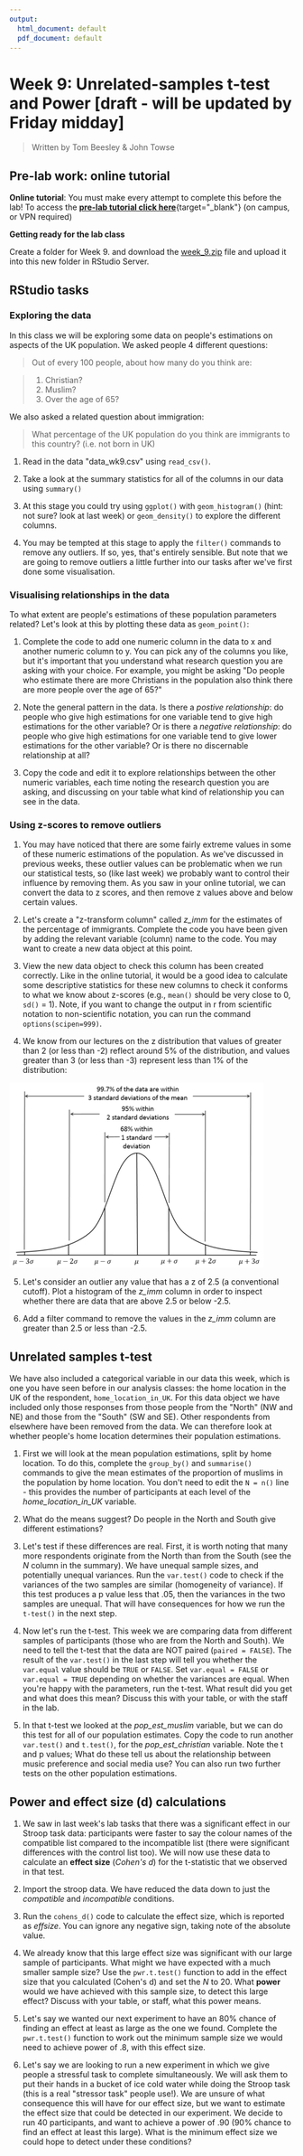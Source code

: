 ```yaml
---
output:
  html_document: default
  pdf_document: default
---
```





# Week 9: Unrelated-samples t-test and Power [draft - will be updated by Friday midday]

> Written by Tom Beesley & John Towse

## Pre-lab work: online tutorial

**Online tutorial**: You must make every attempt to complete this before the lab! To access the [**pre-lab tutorial click here**](https://ma-rconnect.lancs.ac.uk/Week_9_LabPrep){target="_blank"} (on campus, or VPN required)

**Getting ready for the lab class** 

Create a folder for Week 9. and download the [week_9.zip](files/Week_9/week_9.zip) file and upload it into this new folder in RStudio Server. 

## RStudio tasks

### Exploring the data 

In this class we will be exploring some data on people's estimations on aspects of the UK population. We asked people 4 different questions:

>Out of every 100 people, about how many do you think are:

>1. Christian?
>2. Muslim?
>3. Over the age of 65?

We also asked a related question about immigration:

>What percentage of the UK population do you think are immigrants to this country? (i.e. not born in UK)

1. Read in the data "data_wk9.csv" using `read_csv()`.

2. Take a look at the summary statistics for all of the columns in our data using `summary()`

3. At this stage you could try using `ggplot()` with `geom_histogram()` (hint: not sure? look at last week) or `geom_density()` to explore the different columns.

4. You may be tempted at this stage to apply the `filter()` commands to remove any outliers. If so, yes, that's entirely sensible. But note that we are going to remove outliers a little further into our tasks after we've first done some visualisation.


### Visualising relationships in the data 

To what extent are people's estimations of these population parameters related? Let's look at this by plotting these data as `geom_point()`: 

1. Complete the code to add one numeric column in the data to x and another numeric column to y. You can pick any of the columns you like, but it's important that you understand what research question you are asking with your choice. For example, you might be asking "Do people who estimate there are more Christians in the population also think there are more people over the age of 65?"

2. Note the general pattern in the data. Is there a *postive relationship*: do people who give high estimations for one variable tend to give high estimations for the other variable? Or is there a *negative relationship*: do people who give high estimations for one variable tend to give lower estimations for the other variable? Or is there no discernable relationship at all?

3. Copy the code and edit it to explore relationships between the other numeric variables, each time noting the research question you are asking, and discussing on your table what kind of relationship you can see in the data.  

### Using z-scores to remove outliers

1. You may have noticed that there are some fairly extreme values in some of these numeric estimations of the population. As we've discussed in previous weeks, these outlier values can be problematic when we run our statistical tests, so (like last week) we probably want to control their influence by removing them. As you saw in your online tutorial, we can convert the data to z scores, and then remove z values above and below certain values.

2. Let's create a "z-transform column" called *z_imm* for the estimates of the percentage of immigrants. Complete the code you have been given by adding the relevant variable (column) name to the code. You may want to create a new data object at this point. 

3. View the new data object to check this column has been created correctly. Like in the online tutorial, it would be a good idea to calculate some descriptive statistics for these new columns to check it conforms to what we know about z-scores (e.g., `mean()` should be very close to 0, `sd()` = 1). Note, if you want to change the output in r from scientific notation to non-scientific notation, you can run the command `options(scipen=999)`. 

4. We know from our lectures on the z distribution that values of greater than 2 (or less than -2) reflect around 5% of the distribution, and values greater than 3 (or less than -3) represent less than 1% of the distribution:

![](files/Week_9/z_score_figure.png)

5. Let's consider an outlier any value that has a z of 2.5 (a conventional cutoff). Plot a histogram of the *z_imm* column in order to inspect whether there are data that are above 2.5 or below -2.5.

6. Add a filter command to remove the values in the *z_imm* column are greater than 2.5 or less than -2.5. 


## Unrelated samples t-test

We have also included a categorical variable in our data this week, which is one you have seen before in our analysis classes: the home location in the UK of the respondent, `home_location_in_UK`. For this data object we have included only those responses from those people from the "North" (NW and NE) and those from the "South" (SW and SE). Other respondents from elsewhere have been removed from the data. We can therefore look at whether people's home location determines their population estimations.  

1. First we will look at the mean population estimations, split by home location. To do this, complete the `group_by()` and `summarise()` commands to give the mean estimates of the proportion of muslims in the population by home location.  You don't need to edit the `N = n()` line - this provides the number of participants at each level of the *home_location_in_UK* variable. 

2. What do the means suggest? Do people in the North and South give different estimations? 

3. Let's test if these differences are real. First, it is worth noting that many more respondents originate from the North than from the South (see the *N* column in the summary). We have unequal sample sizes, and potentially unequal variances. Run the `var.test()` code to check if the variances of the two samples are similar (homogeneity of variance). If this test produces a p value less that .05, then the variances in the two samples are unequal. That will have consequences for how we run the `t-test()` in the next step. 

4. Now let's run the t-test. This week we are comparing data from different samples of participants (those who are from the North and South). We need to tell the t-test that the data are NOT paired (`paired = FALSE`). The result of the `var.test()` in the last step will tell you whether the `var.equal` value should be `TRUE` or `FALSE`.  Set `var.equal = FALSE` or `var.equal = TRUE` depending on whether the variances are equal. When you're happy with the parameters, run the t-test. What result did you get and what does this mean? Discuss this with your table, or with the staff in the lab.

5. In that t-test we looked at the *pop_est_muslim* variable, but we can do this test for all of our population estimates. Copy the code to run another `var.test()` and `t.test()`, for the *pop_est_christian* variable. Note the t and p values; What do these tell us about the relationship between music preference and social media use? You can also run two further tests on the other population estimations. 

## Power and effect size (d) calculations

1. We saw in last week's lab tasks that there was a significant effect in our Stroop task data: participants were faster to say the colour names of the compatible list compared to the incompatible list (there were significant differences with the control list too). We will now use these data to calculate an **effect size** (*Cohen's d*) for the t-statistic that we observed in that test. 

2. Import the stroop data. We have reduced the data down to just the *compatible* and *incompatible* conditions. 

3. Run the `cohens_d()` code to calculate the effect size, which is reported as *effsize*. You can ignore any negative sign, taking note of the absolute value. 

4. We already know that this large effect size was significant with our large sample of participants. What might we have expected with a much smaller sample size? Use the `pwr.t.test()` function to add in the effect size that you calculated (Cohen's d) and set the *N* to 20. What **power** would we have achieved with this sample size, to detect this large effect? Discuss with your table, or staff, what this power means.

5. Let's say we wanted our next experiment to have an 80% chance of finding an effect at least as large as the one we found. Complete the `pwr.t.test()` function to work out the minimum sample size we would need to achieve power of .8, with this effect size.

6. Let's say we are looking to run a new experiment in which we give people a stressful task to complete simultaneously. We will ask them to put their hands in a bucket of ice cold water while doing the Stroop task (this is a real "stressor task" people use!). We are unsure of what consequence this will have for our effect size, but we want to estimate the effect size that could be detected in our experiment. We decide to run 40 participants, and want to achieve a power of .90 (90% chance to find an effect at least this large). What is the minimum effect size we could hope to detect under these conditions?











